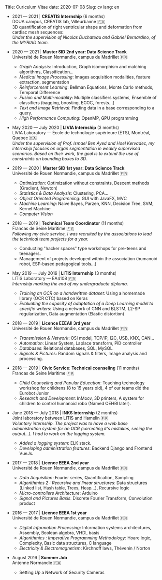 Title: Curiculum Vitae
date: 2020-07-08
Slug: cv
lang: en


* 2021 — 2021  | **CREATIS Internship** (6 months)  
    DOUA campus, CREATIS lab, Villeurbanne 🇫🇷  
    3D quantification of right ventricular shape and deformation from cardiac mesh sequences:  
    *Under the supervision of Nicolas Duchateau and Gabriel Bernardino, of the MYRIAD team.*

* 2020 — 2021 | **Master SID 2nd year: Data Science Track**  
    Université de Rouen Normandie, campus du Madrillet 🇫🇷  
    * *Graph Analysis*: Introduction, Graph isomorphism and matching algorithms, Classification...
    * *Medical Image Processing*: Images acquisition modalities, feature extraction, segmentation
    * *Reinforcement Learning*: Bellman Equations, Monte Carlo methods, Temporal Difference
    * *Fusion and Multi-modality*: Multiple classifiers systems, Ensemble of classifiers (bagging, boosting, ECOC, forests...)
    * *Text and Image Retrieval*: Finding data in a base corresponding to a query.
    * *High Performance Computing*: OpenMP, GPU programming

* May 2020 — July 2020 | **LIVIA Internship** (3 months)  
    LIVIA Laboratory — École de technologie supérieure (ÉTS), Montréal, Quebec 🇨🇦  
    *Under the supervision of Prof. Ismael Ben Ayed and Hoel Kervadec, my internship focuses on organ segmentation in weakly supervised scenarios. Based on their work, the goal is to extend the use of constraints on bounding boxes to 3D.*

* 2019 — 2020 | **Master SID 1st year: Data Science Track**  
    Université de Rouen Normandie, campus du Madrillet 🇫🇷  
    * *Optimization*: Optimization without constraints, Descent methods (Gradient, Newton)
    * *Statistics & Data Analysis*: Clustering, PCA...
    * *Object Oriented Programming*: GUI with JavaFX, MVC
    * *Machine Learning*: Naive Bayes, Parzen, KNN, Decision Tree, SVM, Kernel Machine
    * *Computer Vision*

* 2018 — 2019 | **Technical Team Coordinator** (11 months)  
    Francas de Seine Maritime 🇫🇷  
    *Following my civic service, I was recruited by the associations to lead the technical team projects for a year.*
    * Conducting "hacker spaces" type workshops for pre-teens and teenagers.
    * Management of projects developed within the association (humanoid robot, ESP-based pedagogical tools...)

* May 2019 — July 2019 | **LITIS Internship** (3 months)  
    LITIS Laboratory — EA4108 🇫🇷  
    *Internship marking the end of my undergraduate diploma.*
    * *Training an OCR on a handwritten dataset*: Using a homemade library (OCR CTC) based on Keras
    * *Evaluating the capacity of adaptation of a Deep Learning model to specific writers*: Using a network of CNN and BLSTM, L2-SP regularization, Data augmentation (Elastic distortion)

* 2018 — 2019 | **Licence EEEAII 3rd year**  
    Université de Rouen Normandie, campus du Madrillet 🇫🇷  
    * *Transmission & Network*: OSI model, TCP/IP, I2C, USB, KNX, CAN...
    * *Automation*: Linear System, Laplace transform, PID controller
    * *Databases*: Relational databases, SQL, MySQL
    * *Signals & Pictures*: Random signals & filters, Image analysis and processing.

* 2018 — 2019 | **Civic Service: Technical counseling** (11 months)  
    Francas de Seine Maritime 🇫🇷  
    * *Child Counseling and Popular Education*: Teaching technology workshop for childrens (8 to 15 years old), 4 of our teams did the Eurobot Junior
    * *Research and Development*: InMoov, 3D printers, A system for children to control humanoid robo (Named OEHBI later).

* June 2018 — July 2018 | **INKS Internship** (2 months)  
    Joint laboratory between LITIS and Hamelin 🇫🇷  
    *Voluntary internship. The project was to have a web base administration system for an OCR (correcting it's mistakes, seeing the output...). I had to work on the logging system.*
    * *Added a logging system*: ELK stack.
    * *Developing administration features*: Backend Django and Frontend VueJs.

*  2017 — 2018 | **Licence EEEA 2nd year**  
    Université de Rouen Normandie, campus du Madrillet 🇫🇷  
    * *Data Acquisition*: Fourier series, Quantification, Sampling
    * *Algorithmics 2 : Recursive and linear structures*: Data structures (Linked list, Hash table, Trees, Heap...), Recursive logic
    * *Micro-controllers Architecture*: Arduino
    * *Signal and Pictures Basis*: Discrete Fourier Transform, Convolution product

* 2016 — 2017 | **Licence EEEA 1st year**  
    Université de Rouen Normandie, campus du Madrillet 🇫🇷  
    * *Digital Information Processing*: Information systems architectures, Assembly, Boolean algebra, VHDL basis
    * *Algorithmics : Imperative Programming Methodology*: Hoare logic, Complexity, Basic data structures, C language
    * *Electricity & Electromagnetism*: Kirchnoff laws, Thévenin / Norton

*  August 2016 | **Summer Job**  
    Antenne Normandie 🇫🇷  
    * Setting Up a Network of Security Cameras